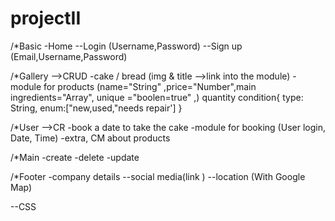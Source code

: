 # projectII

/\*Basic
-Home
--Login
(Username,Password)
--Sign up
(Email,Username,Password)

/\*Gallery -->CRUD
-cake / bread
(img & title -->link into the module)
-module for products
(name="String" ,price="Number",main ingredients="Array", unique ="boolen=true" ,)
quantity
condition{
type: String, enum:["new,used,"needs repair']
}

/\*User -->CR
-book a date to take the cake
-module for booking
(User login, Date, Time)
-extra, CM about products

/\*Main
-create
-delete
-update

/\*Footer
-company details
--social media(link )
--location (With Google Map)

--CSS
